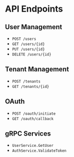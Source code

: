 # API Endpoints

## User Management

- `POST /users`
- `GET /users/{id}`
- `PUT /users/{id}`
- `DELETE /users/{id}`

## Tenant Management

- `POST /tenants`
- `GET /tenants/{id}`

## OAuth

- `POST /oauth/initiate`
- `GET /oauth/callback`

## gRPC Services

- `UserService.GetUser`
- `AuthService.ValidateToken`

